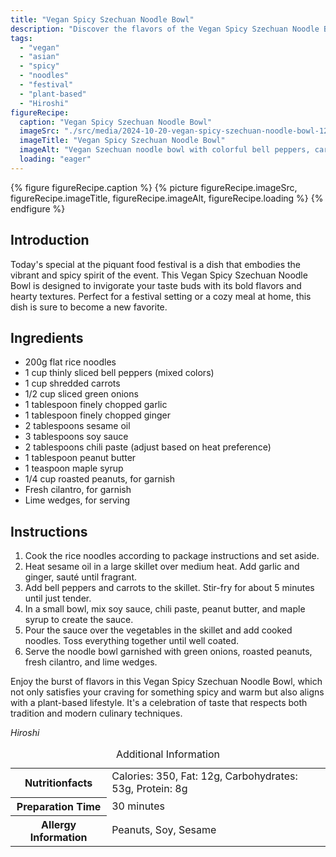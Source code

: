 ```yaml
---
title: "Vegan Spicy Szechuan Noodle Bowl"
description: "Discover the flavors of the Vegan Spicy Szechuan Noodle Bowl, a perfect blend of heat and heartiness for any spicy food lover. Ideal for festivals or cozy dinners."
tags:
  - "vegan"
  - "asian"
  - "spicy"
  - "noodles"
  - "festival"
  - "plant-based"
  - "Hiroshi"
figureRecipe: 
  caption: "Vegan Spicy Szechuan Noodle Bowl"
  imageSrc: "./src/media/2024-10-20-vegan-spicy-szechuan-noodle-bowl-1279.png"
  imageTitle: "Vegan Spicy Szechuan Noodle Bowl"
  imageAlt: "Vegan Szechuan noodle bowl with colorful bell peppers, carrots, green onions in a spicy sauce, garnished with peanuts and cilantro, served with lime wedges."
  loading: "eager"
---
```


{% figure figureRecipe.caption %}
{% picture figureRecipe.imageSrc, figureRecipe.imageTitle, figureRecipe.imageAlt, figureRecipe.loading %}
{% endfigure %}

## Introduction

Today's special at the piquant food festival is a dish that embodies the vibrant and spicy spirit of the event. This Vegan Spicy Szechuan Noodle Bowl is designed to invigorate your taste buds with its bold flavors and hearty textures. Perfect for a festival setting or a cozy meal at home, this dish is sure to become a new favorite.

## Ingredients

- 200g flat rice noodles
- 1 cup thinly sliced bell peppers (mixed colors)
- 1 cup shredded carrots
- 1/2 cup sliced green onions
- 1 tablespoon finely chopped garlic
- 1 tablespoon finely chopped ginger
- 2 tablespoons sesame oil
- 3 tablespoons soy sauce
- 2 tablespoons chili paste (adjust based on heat preference)
- 1 tablespoon peanut butter
- 1 teaspoon maple syrup
- 1/4 cup roasted peanuts, for garnish
- Fresh cilantro, for garnish
- Lime wedges, for serving

## Instructions

1. Cook the rice noodles according to package instructions and set aside.
2. Heat sesame oil in a large skillet over medium heat. Add garlic and ginger, saut&eacute; until fragrant.
3. Add bell peppers and carrots to the skillet. Stir-fry for about 5 minutes until just tender.
4. In a small bowl, mix soy sauce, chili paste, peanut butter, and maple syrup to create the sauce.
5. Pour the sauce over the vegetables in the skillet and add cooked noodles. Toss everything together until well coated.
6. Serve the noodle bowl garnished with green onions, roasted peanuts, fresh cilantro, and lime wedges.

Enjoy the burst of flavors in this Vegan Spicy Szechuan Noodle Bowl, which not only satisfies your craving for something spicy and warm but also aligns with a plant-based lifestyle. It's a celebration of taste that respects both tradition and modern culinary techniques.

*Hiroshi*

<table><caption class='sr-only'>Additional Information</caption><tr><th>Nutritionfacts</th><td>Calories: 350, Fat: 12g, Carbohydrates: 53g, Protein: 8g&nbsp;</td></tr><tr><th>Preparation Time</th><td>30 minutes&nbsp;</td></tr><tr><th>Allergy Information</th><td>Peanuts, Soy, Sesame&nbsp;</td></tr></table>

